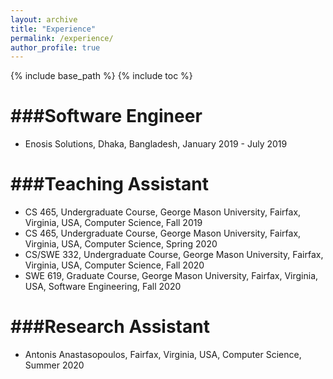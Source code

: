 ```yaml
---
layout: archive
title: "Experience"
permalink: /experience/
author_profile: true
---
```


{% include base_path %}
{% include toc %}


###Software Engineer
======
* Enosis Solutions, Dhaka, Bangladesh, January 2019 - July 2019

###Teaching Assistant
======
* CS 465, Undergraduate Course, George Mason University, Fairfax, Virginia, USA, Computer Science, Fall 2019
* CS 465, Undergraduate Course, George Mason University, Fairfax, Virginia, USA, Computer Science, Spring 2020
* CS/SWE 332, Undergraduate Course, George Mason University, Fairfax, Virginia, USA, Computer Science, Fall 2020
* SWE 619, Graduate Course, George Mason University, Fairfax, Virginia, USA, Software Engineering, Fall 2020

###Research Assistant
======
* Antonis Anastasopoulos, Fairfax, Virginia, USA, Computer Science, Summer 2020
